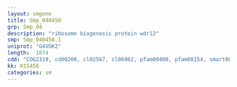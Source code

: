 ```yaml
---
layout: smgene
title: Smp_040450
grp: Smp_04
description: "ribosome biogenesis protein wdr12"
smp: Smp_040450.1
uniprot: "G4VGK2"
length:  1074
cdd: "COG2319, cd00200, cl02567, cl06962, pfam00400, pfam08154, smart00320"
kk: K15456
categories: sm
---
```


